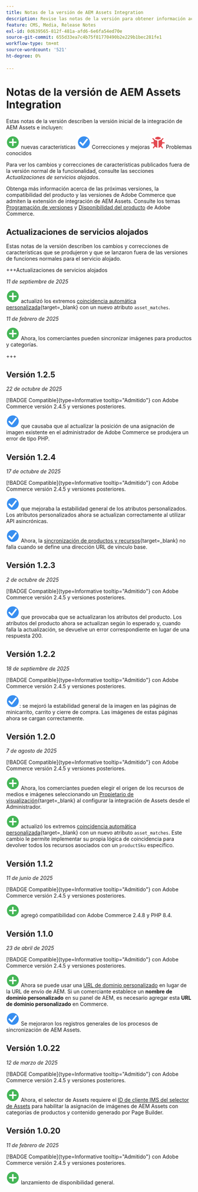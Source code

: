 ```yaml
---
title: Notas de la versión de AEM Assets Integration
description: Revise las notas de la versión para obtener información acerca de todas las versiones de integración de AEM Assets.
feature: CMS, Media, Release Notes
exl-id: 0d639565-812f-481a-afd6-6e6fa54ed70e
source-git-commit: 655d33ea7c4b75f81770490b2e229b1bec281fe1
workflow-type: tm+mt
source-wordcount: '521'
ht-degree: 0%

---
```


# Notas de la versión de AEM Assets Integration

Estas notas de la versión describen la versión inicial de la integración de AEM Assets e incluyen:

![Nuevas](../assets/new.svg) nuevas características
![Se ha corregido un problema](../assets/fix.svg) Correcciones y mejoras
![Problema conocido](../assets/bug.svg) Problemas conocidos

Para ver los cambios y correcciones de características publicados fuera de la versión normal de la funcionalidad, consulte las secciones _Actualizaciones de servicios alojados_.

Obtenga más información acerca de las próximas versiones, la compatibilidad del producto y las versiones de Adobe Commerce que admiten la extensión de integración de AEM Assets. Consulte los temas [Programación de versiones](https://experienceleague.adobe.com/es/docs/commerce-operations/release/planning/schedule) y [Disponibilidad del producto](https://experienceleague.adobe.com/es/docs/commerce-operations/release/product-availability) de Adobe Commerce.

## Actualizaciones de servicios alojados

Estas notas de la versión describen los cambios y correcciones de características que se produjeron y que se lanzaron fuera de las versiones de funciones normales para el servicio alojado.

+++Actualizaciones de servicios alojados

_11 de septiembre de 2025_

![Nuevo problema](../assets/new.svg) actualizó los extremos [coincidencia automática personalizada](https://experienceleague.adobe.com/es/docs/commerce/aem-assets-integration/synchronize/custom-match){target=_blank} con un nuevo atributo `asset_matches`.

_11 de febrero de 2025_

![Nuevo problema](../assets/new.svg) Ahora, los comerciantes pueden sincronizar imágenes para productos y categorías.

+++

## Versión 1.2.5

_22 de octubre de 2025_

[!BADGE Compatible]{type=Informative tooltip="Admitido"} con Adobe Commerce versión 2.4.5 y versiones posteriores.

![Se ha corregido un problema](../assets/fix.svg)<!-- Issue ACAP-1161 --> que causaba que al actualizar la posición de una asignación de imagen existente en el administrador de Adobe Commerce se produjera un error de tipo PHP.

## Versión 1.2.4

_17 de octubre de 2025_

[!BADGE Compatible]{type=Informative tooltip="Admitido"} con Adobe Commerce versión 2.4.5 y versiones posteriores.

![Se ha corregido un problema](../assets/fix.svg)<!-- Issue ACAP-1155 --> que mejoraba la estabilidad general de los atributos personalizados. Los atributos personalizados ahora se actualizan correctamente al utilizar API asincrónicas.

![Se ha corregido un problema](../assets/fix.svg)<!-- Issue ACAP-1074 --> Ahora, la [sincronización de productos y recursos](https://experienceleague.adobe.com/es/docs/commerce-admin/stores-sales/site-store/store-urls#configure-the-base-url){target=_blank} no falla cuando se define una dirección URL de vínculo base.

## Versión 1.2.3

_2 de octubre de 2025_

[!BADGE Compatible]{type=Informative tooltip="Admitido"} con Adobe Commerce versión 2.4.5 y versiones posteriores.

![Se ha corregido un problema](../assets/fix.svg)<!-- Issue ACAP-1135 --> que provocaba que se actualizaran los atributos del producto. Los atributos del producto ahora se actualizan según lo esperado y, cuando falla la actualización, se devuelve un error correspondiente en lugar de una respuesta 200.

## Versión 1.2.2

_18 de septiembre de 2025_

[!BADGE Compatible]{type=Informative tooltip="Admitido"} con Adobe Commerce versión 2.4.5 y versiones posteriores.

![Se corrigió un problema](../assets/fix.svg)<!-- Issue ACAP-1110 -->: se mejoró la estabilidad general de la imagen en las páginas de minicarrito, carrito y cierre de compra. Las imágenes de estas páginas ahora se cargan correctamente.

## Versión 1.2.0

_7 de agosto de 2025_

[!BADGE Compatible]{type=Informative tooltip="Admitido"} con Adobe Commerce versión 2.4.5 y versiones posteriores.

![Nuevo problema](../assets/new.svg)<!-- Issue ACAP-1018 --> Ahora, los comerciantes pueden elegir el origen de los recursos de medios e imágenes seleccionando un [Propietario de visualización](https://experienceleague.adobe.com/es/docs/commerce/aem-assets-integration/get-started/setup-synchronization){target=_blank} al configurar la integración de Assets desde el Administrador.

![Nuevo problema](../assets/new.svg)<!-- Issue ACAP-1078 --> actualizó los extremos [coincidencia automática personalizada](https://experienceleague.adobe.com/es/docs/commerce/aem-assets-integration/synchronize/custom-match){target=_blank} con un nuevo atributo `asset_matches`. Este cambio le permite implementar su propia lógica de coincidencia para devolver todos los recursos asociados con un `productSku` específico.

## Versión 1.1.2

_11 de junio de 2025_

[!BADGE Compatible]{type=Informative tooltip="Admitido"} con Adobe Commerce versión 2.4.5 y versiones posteriores.

![Nuevo problema](../assets/new.svg)<!-- Issue ACAP-1041 --> agregó compatibilidad con Adobe Commerce 2.4.8 y PHP 8.4.

## Versión 1.1.0

_23 de abril de 2025_

[!BADGE Compatible]{type=Informative tooltip="Admitido"} con Adobe Commerce versión 2.4.5 y versiones posteriores.

![Nuevo problema](../assets/new.svg)<!-- Issue ACAP-955 --> Ahora se puede usar una [URL de dominio personalizado](https://experienceleague.adobe.com/es/docs/commerce/aem-assets-integration/get-started/setup-synchronization#optional-configure-the-custom-domain-url) en lugar de la URL de envío de AEM. Si un comerciante establece un **nombre de dominio personalizado** en su panel de AEM, es necesario agregar esta **URL de dominio personalizado** en Commerce.

![Se corrigió un problema](../assets/fix.svg)<!-- Issue ACAP-987 --> Se mejoraron los registros generales de los procesos de sincronización de AEM Assets.

## Versión 1.0.22

_12 de marzo de 2025_

[!BADGE Compatible]{type=Informative tooltip="Admitido"} con Adobe Commerce versión 2.4.5 y versiones posteriores.

![Nuevo problema](../assets/new.svg)<!-- Issue ACAP-xx --> Ahora, el selector de Assets requiere el [ID de cliente IMS del selector de Assets](https://experienceleague.adobe.com/es/docs/commerce/aem-assets-integration/get-started/setup-synchronization) para habilitar la asignación de imágenes de AEM Assets con categorías de productos y contenido generado por Page Builder.

## Versión 1.0.20

_11 de febrero de 2025_

[!BADGE Compatible]{type=Informative tooltip="Admitido"} con Adobe Commerce versión 2.4.5 y versiones posteriores.

![Nuevo](../assets/new.svg)<!-- Issue ACAP-xx --> lanzamiento de disponibilidad general.
